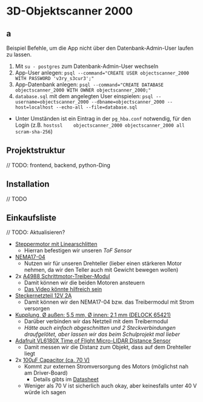 # 3D-Objektscanner 2000

## a
Beispiel Befehle, um die App nicht über den Datenbank-Admin-User laufen zu lassen.

1. Mit `su - postgres` zum Datenbank-Admin-User wechseln
  1. App-User anlegen: `psql --command="CREATE USER objectscanner_2000 WITH PASSWORD 'v3ry_s3cur3';"`
  2. App-Datenbank anlegen: `psql --command="CREATE DATABASE objectscanner_2000 WITH OWNER objectscanner_2000;"`
2. `database.sql` mit dem angelegten User einspielen: `psql --username=objectscanner_2000 --dbname=objectscanner_2000 --host=localhost --echo-all --file=database.sql`
  * Unter Umständen ist ein Eintrag in der `pg_hba.conf` notwendig, für den Login (z.B. `hostssl    objectscanner_2000 objectscanner_2000 all scram-sha-256`)

## Projektstruktur
// TODO: frontend, backend, python-Ding

## Installation
// TODO

## Einkaufsliste
// TODO: Aktualisieren?

* [Steppermotor mit Linearschlitten](https://smile.amazon.de/dp/B07H4M3KW2/)
  * Hierran befestigen wir unseren *ToF Sensor*
* [NEMA17-04](https://www.reichelt.de/schrittmotor-nema-17-1-8-1-5-a-3-3-v-nema17-04-p269223.html)
  * Nutzen wir für unseren Drehteller (lieber einen stärkeren Motor nehmen, da wir den Teller auch mit Gewicht bewegen wollen)
* 2x [A4988 Schrittmotor-Treiber-Modul](https://www.az-delivery.de/products/a4988-schrittmotor-modul)
  * Damit können wir die beiden Motoren ansteuern
  * [Das Video könnte hilfreich sein](https://www.youtube.com/watch?v=_5H7ibWQgXo)
* [Steckernetzteil 12V 2A](https://www.reichelt.de/steckernetzteil-24-w-12-v-2-a-hnp-24-120l6-p177030.html)
  * Damit können wir den NEMA17-04 bzw. das Treibermodul mit Strom versorgen
* [Kupplung, Ø außen: 5,5 mm, Ø innen: 2,1 mm (DELOCK 65421)](https://www.reichelt.de/kupplung-aussen-5-5-mm-innen-2-1-mm-delock-65421-p127462.html)
  * Darüber verbinden wir das Netzteil mit dem Treibermodul
  * *Hätte auch einfach abgeschnitten und 2 Steckverbindungen draufgelötet, aber lassen wir das beim Schulprojekt mal lieber*
* [Adafruit VL6180X Time of Flight Micro-LIDAR Distance Sensor](https://www.adafruit.com/product/3316)
  * Damit messen wir die Distanz zum Objekt, dass auf dem Drehteller liegt
* 2x [100µF Capacitor (ca. 70 V)](https://www.reichelt.de/elko-radial-100-uf-63-v-105-c-low-esr-aec-q200-rad-fc-100-63-p84621.html)
  * Kommt zur externen Stromversorgung des Motors (möglichst nah am Driver-Board)
    * Details gibts im [Datasheet](https://cdn.shopify.com/s/files/1/1509/1638/files/A4988_Stepper_Motor_Driver_Datenblatt_AZ-Delivery_Vertriebs_GmbH.pdf?v=1608626085)
  * Weniger als 70 V ist sicherlich auch okay, aber keinesfalls unter 40 V würde ich sagen
